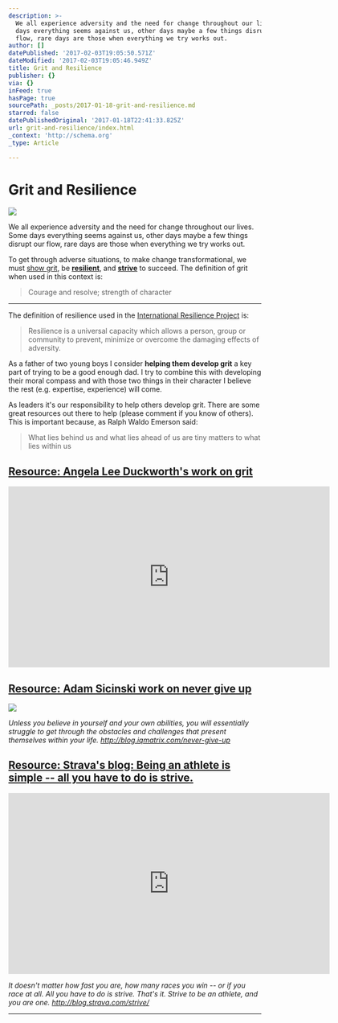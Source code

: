 ```yaml
---
description: >-
  We all experience adversity and the need for change throughout our lives. Some
  days everything seems against us, other days maybe a few things disrupt our
  flow, rare days are those when everything we try works out.
author: []
datePublished: '2017-02-03T19:05:50.571Z'
dateModified: '2017-02-03T19:05:46.949Z'
title: Grit and Resilience
publisher: {}
via: {}
inFeed: true
hasPage: true
sourcePath: _posts/2017-01-18-grit-and-resilience.md
starred: false
datePublishedOriginal: '2017-01-18T22:41:33.825Z'
url: grit-and-resilience/index.html
_context: 'http://schema.org'
_type: Article

---
```

# Grit and Resilience
![](https://the-grid-user-content.s3-us-west-2.amazonaws.com/ed3b7d1d-cc70-42c7-8c76-e509f58cbd29.jpg)

We all experience adversity and the need for change throughout our lives. Some days everything seems against us, other days maybe a few things disrupt our flow, rare days are those when everything we try works out.

To get through adverse situations, to make change transformational, we must [show grit][0], be **[resilient][1]**, and **[strive][2]** to succeed. The definition of grit when used in this context is:

> Courage and resolve; strength of character

---

The definition of resilience used in the [International Resilience Project][3] is:

> Resilience is a universal capacity which allows a person, group or community to prevent, minimize or overcome the damaging effects of adversity.

As a father of two young boys I consider **helping them develop grit** a key part of trying to be a good enough dad. I try to combine this with developing their moral compass and with those two things in their character I believe the rest (e.g. expertise, experience) will come.

As leaders it's our responsibility to help others develop grit. There are some great resources out there to help (please comment if you know of others). This is important because, as Ralph Waldo Emerson said:

> What lies behind us and what lies ahead of us are tiny matters to what lies within us

## [Resource: Angela Lee Duckworth's work on grit][0]

<iframe src="https://cdn.embedly.com/widgets/media.html?src=https%3A%2F%2Fwww.youtube.com%2Fembed%2FH14bBuluwB8%3Ffeature%3Doembed&amp;url=http%3A%2F%2Fwww.youtube.com%2Fwatch%3Fv%3DH14bBuluwB8&amp;image=https%3A%2F%2Fi.ytimg.com%2Fvi%2FH14bBuluwB8%2Fhqdefault.jpg&amp;key=b7d04c9b404c499eba89ee7072e1c4f7&amp;type=text%2Fhtml&amp;schema=youtube" width="640" height="360" scrolling="no" frameborder="0" allowfullscreen="" style=""></iframe>

## [Resource: Adam Sicinski work on never give up][1]
![](https://the-grid-user-content.s3-us-west-2.amazonaws.com/84b32a21-b4c8-459a-a429-855a9694a1b3.jpg)

_Unless you believe in yourself and your own abilities, you will essentially struggle to get through the obstacles and challenges that present themselves within your life. http://blog.iqmatrix.com/never-give-up_

## [Resource: Strava's blog: Being an athlete is simple -- all you have to do is strive.][2]

<iframe src="https://cdn.embedly.com/widgets/media.html?src=https%3A%2F%2Fwww.youtube.com%2Fembed%2FAfi2A7m4fWU%3Ffeature%3Doembed&amp;url=http%3A%2F%2Fwww.youtube.com%2Fwatch%3Fv%3DAfi2A7m4fWU&amp;image=https%3A%2F%2Fi.ytimg.com%2Fvi%2FAfi2A7m4fWU%2Fhqdefault.jpg&amp;key=b7d04c9b404c499eba89ee7072e1c4f7&amp;type=text%2Fhtml&amp;schema=youtube" width="640" height="360" scrolling="no" frameborder="0" allowfullscreen="" style=""></iframe>

_It doesn't matter how fast you are, how many races you win -- or if you race at all. All you have to do is strive. That's it. Strive to be an athlete, and you are one. http://blog.strava.com/strive/_

---



[0]: https://youtu.be/H14bBuluwB8
[1]: http://blog.iqmatrix.com/never-give-up
[2]: http://blog.strava.com/strive/
[3]: http://www.bibalex.org/search4dev/files/283337/115519.pdf